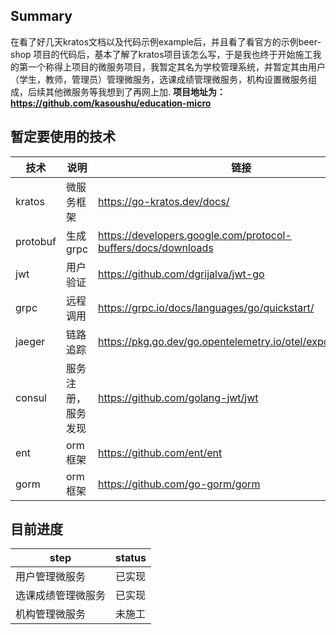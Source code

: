 ## Summary
在看了好几天kratos文档以及代码示例example后，并且看了看官方的示例beer-shop 项目的代码后，基本了解了kratos项目该怎么写，于是我也终于开始施工我的第一个称得上项目的微服务项目，我暂定其名为学校管理系统，并暂定其由用户（学生，教师，管理员）管理微服务，选课成绩管理微服务，机构设置微服务组成，后续其他微服务等我想到了再网上加.
**项目地址为：<https://github.com/kasoushu/education-micro>**


## 暂定要使用的技术
|技术|说明| 链接 |
|---|---|----|
|kratos|微服务框架| <https://go-kratos.dev/docs/> |
|protobuf|生成grpc| <https://developers.google.com/protocol-buffers/docs/downloads> 
|jwt|用户验证| <https://github.com/dgrijalva/jwt-go> |
|grpc|远程调用| <https://grpc.io/docs/languages/go/quickstart/> |
|jaeger|链路追踪| <https://pkg.go.dev/go.opentelemetry.io/otel/exporters/jaeger> |
|consul|服务注册，服务发现| <https://github.com/golang-jwt/jwt>|
|ent|orm框架 | <https://github.com/ent/ent> |
|gorm|orm框架 | <https://github.com/go-gorm/gorm> |

## 目前进度
|step|status|
|---|--|
|用户管理微服务|已实现|
|选课成绩管理微服务|已实现|
|机构管理微服务|未施工|